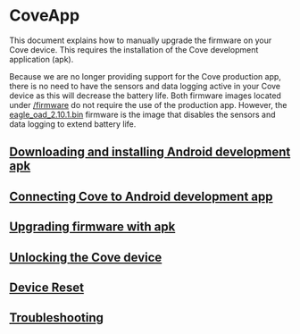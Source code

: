 # CoveApp

This document explains how to manually upgrade the firmware on your Cove device. This requires the installation of the Cove development application (apk).

Because we are no longer providing support for the Cove production app, there is no need to have the sensors and data logging active in your Cove device as this will decrease the battery life. Both firmware images located under [/firmware](/firmware/) do not require the use of the production app. However, the [eagle_oad_2.10.1.bin](/firmware/eagle_oad_2.10.1.bin) firmware is the image that disables the sensors and data logging to extend battery life.

## [Downloading and installing Android development apk](docs/download_install_apk.md)

## [Connecting Cove to Android development app](docs/connecting.md)

## [Upgrading firmware with apk](docs/firmware_upgrade.md)

## [Unlocking the Cove device](docs/device_unlocking.md)

## [Device Reset](docs/device_reset.md)

## [Troubleshooting](docs/troubleshooting.md)
